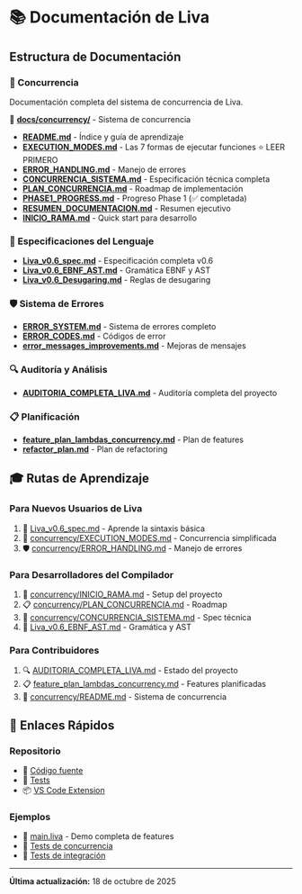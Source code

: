 # 📚 Documentación de Liva

## Estructura de Documentación

### 🔄 Concurrencia
Documentación completa del sistema de concurrencia de Liva.

📂 **[docs/concurrency/](concurrency/)** - Sistema de concurrencia
- **[README.md](concurrency/README.md)** - Índice y guía de aprendizaje
- **[EXECUTION_MODES.md](concurrency/EXECUTION_MODES.md)** - Las 7 formas de ejecutar funciones ⭐ LEER PRIMERO
- **[ERROR_HANDLING.md](concurrency/ERROR_HANDLING.md)** - Manejo de errores
- **[CONCURRENCIA_SISTEMA.md](concurrency/CONCURRENCIA_SISTEMA.md)** - Especificación técnica completa
- **[PLAN_CONCURRENCIA.md](concurrency/PLAN_CONCURRENCIA.md)** - Roadmap de implementación
- **[PHASE1_PROGRESS.md](concurrency/PHASE1_PROGRESS.md)** - Progreso Phase 1 (✅ completada)
- **[RESUMEN_DOCUMENTACION.md](concurrency/RESUMEN_DOCUMENTACION.md)** - Resumen ejecutivo
- **[INICIO_RAMA.md](concurrency/INICIO_RAMA.md)** - Quick start para desarrollo

### 📝 Especificaciones del Lenguaje
- **[Liva_v0.6_spec.md](Liva_v0.6_spec.md)** - Especificación completa v0.6
- **[Liva_v0.6_EBNF_AST.md](Liva_v0.6_EBNF_AST.md)** - Gramática EBNF y AST
- **[Liva_v0.6_Desugaring.md](Liva_v0.6_Desugaring.md)** - Reglas de desugaring

### 🛡️ Sistema de Errores
- **[ERROR_SYSTEM.md](ERROR_SYSTEM.md)** - Sistema de errores completo
- **[ERROR_CODES.md](ERROR_CODES.md)** - Códigos de error
- **[error_messages_improvements.md](error_messages_improvements.md)** - Mejoras de mensajes

### 🔍 Auditoría y Análisis
- **[AUDITORIA_COMPLETA_LIVA.md](AUDITORIA_COMPLETA_LIVA.md)** - Auditoría completa del proyecto

### 📋 Planificación
- **[feature_plan_lambdas_concurrency.md](feature_plan_lambdas_concurrency.md)** - Plan de features
- **[refactor_plan.md](refactor_plan.md)** - Plan de refactoring

## 🎓 Rutas de Aprendizaje

### Para Nuevos Usuarios de Liva
1. 📖 [Liva_v0.6_spec.md](Liva_v0.6_spec.md) - Aprende la sintaxis básica
2. 🎯 [concurrency/EXECUTION_MODES.md](concurrency/EXECUTION_MODES.md) - Concurrencia simplificada
3. 🛡️ [concurrency/ERROR_HANDLING.md](concurrency/ERROR_HANDLING.md) - Manejo de errores

### Para Desarrolladores del Compilador
1. 🚀 [concurrency/INICIO_RAMA.md](concurrency/INICIO_RAMA.md) - Setup del proyecto
2. 📋 [concurrency/PLAN_CONCURRENCIA.md](concurrency/PLAN_CONCURRENCIA.md) - Roadmap
3. 🔄 [concurrency/CONCURRENCIA_SISTEMA.md](concurrency/CONCURRENCIA_SISTEMA.md) - Spec técnica
4. 📝 [Liva_v0.6_EBNF_AST.md](Liva_v0.6_EBNF_AST.md) - Gramática y AST

### Para Contribuidores
1. 🔍 [AUDITORIA_COMPLETA_LIVA.md](AUDITORIA_COMPLETA_LIVA.md) - Estado del proyecto
2. 📋 [feature_plan_lambdas_concurrency.md](feature_plan_lambdas_concurrency.md) - Features planificadas
3. 🎯 [concurrency/README.md](concurrency/README.md) - Sistema de concurrencia

## 🔗 Enlaces Rápidos

### Repositorio
- 📂 [Código fuente](../src/)
- 🧪 [Tests](../tests/)
- 📦 [VS Code Extension](../vscode-extension/)

### Ejemplos
- 🎨 [main.liva](../main.liva) - Demo completa de features
- 🧪 [Tests de concurrencia](../tests/concurrency/)
- 🔬 [Tests de integración](../tests/integration/)

---

**Última actualización:** 18 de octubre de 2025
